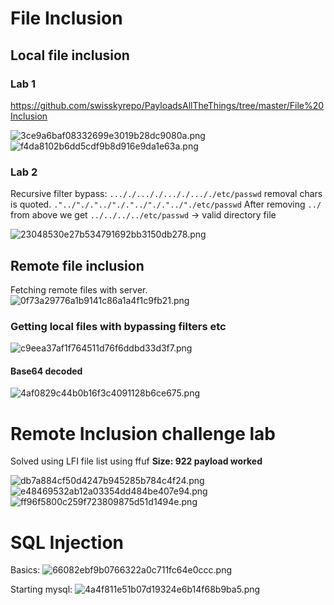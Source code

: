 # File Inclusion
## Local file inclusion
### Lab 1
https://github.com/swisskyrepo/PayloadsAllTheThings/tree/master/File%20Inclusion

![3ce9a6baf08332699e3019b28dc9080a.png](../_resources/3ce9a6baf08332699e3019b28dc9080a.png)
![f4da8102b6dd5cdf9b8d916e9da1e63a.png](../_resources/f4da8102b6dd5cdf9b8d916e9da1e63a.png)

### Lab 2
Recursive filter bypass:
`..././..././..././..././etc/passwd`
removal chars is quoted.
`."../"./."../"./."../"./."../"./etc/passwd`
After removing `../` from above we get
`../../../../etc/passwd` -> valid directory file

![23048530e27b534791692bb3150db278.png](../_resources/23048530e27b534791692bb3150db278.png)

## Remote file inclusion
Fetching remote files with server.
![0f73a29776a1b9141c86a1a4f1c9fb21.png](../_resources/0f73a29776a1b9141c86a1a4f1c9fb21.png)

### Getting local files with bypassing filters etc
![c9eea37af1f764511d76f6ddbd33d3f7.png](../_resources/c9eea37af1f764511d76f6ddbd33d3f7.png)

#### Base64 decoded
![4af0829c44b0b16f3c4091128b6ce675.png](../_resources/4af0829c44b0b16f3c4091128b6ce675.png)

# Remote Inclusion challenge lab
Solved using LFI file list using ffuf
**Size: 922 payload worked**

![db7a884cf50d4247b945285b784c4f24.png](../_resources/db7a884cf50d4247b945285b784c4f24.png)
![e48469532ab12a03354dd484be407e94.png](../_resources/e48469532ab12a03354dd484be407e94.png)
![ff96f5800c259f723809875d51d1494e.png](../_resources/ff96f5800c259f723809875d51d1494e.png)

# SQL Injection
Basics:
![66082ebf9b0766322a0c711fc64e0ccc.png](../_resources/66082ebf9b0766322a0c711fc64e0ccc.png)

Starting mysql:
![4a4f811e51b07d19324e6b14f68b9ba5.png](../_resources/4a4f811e51b07d19324e6b14f68b9ba5.png)